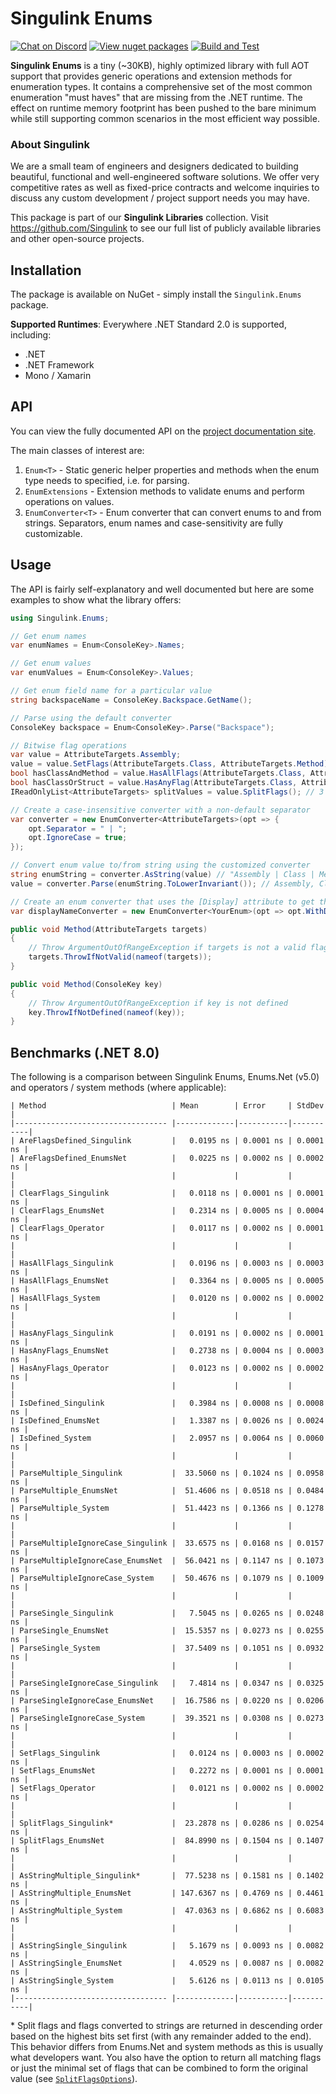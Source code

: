# Singulink Enums

[![Chat on Discord](https://img.shields.io/discord/906246067773923490)](https://discord.gg/EkQhJFsBu6)
[![View nuget packages](https://img.shields.io/nuget/v/Singulink.Enums.svg)](https://www.nuget.org/packages/Singulink.Enums/)
[![Build and Test](https://github.com/Singulink/Singulink.Enums/workflows/build%20and%20test/badge.svg)](https://github.com/Singulink/Singulink.Enums/actions?query=workflow%3A%22build+and+test%22)

**Singulink Enums** is a tiny (~30KB), highly optimized library with full AOT support that provides generic operations and extension methods for enumeration types. It contains a comprehensive set of the most common enumeration "must haves" that are missing from the .NET runtime. The effect on runtime memory footprint has been pushed to the bare minimum while still supporting common scenarios in the most efficient way possible.

### About Singulink

We are a small team of engineers and designers dedicated to building beautiful, functional and well-engineered software solutions. We offer very competitive rates as well as fixed-price contracts and welcome inquiries to discuss any custom development / project support needs you may have.

This package is part of our **Singulink Libraries** collection. Visit https://github.com/Singulink to see our full list of publicly available libraries and other open-source projects.

## Installation

The package is available on NuGet - simply install the `Singulink.Enums` package.

**Supported Runtimes**: Everywhere .NET Standard 2.0 is supported, including:
- .NET
- .NET Framework
- Mono / Xamarin

## API

You can view the fully documented API on the [project documentation site](https://www.singulink.com/Docs/Singulink.Enums/api/Singulink.Enums.html).

The main classes of interest are:
1. `Enum<T>` - Static generic helper properties and methods when the enum type needs to specified, i.e. for parsing.
2. `EnumExtensions` - Extension methods to validate enums and perform operations on values.
3. `EnumConverter<T>` - Enum converter that can convert enums to and from strings. Separators, enum names and case-sensitivity are fully customizable.

## Usage

The API is fairly self-explanatory and well documented but here are some examples to show what the library offers:

```c#
using Singulink.Enums;

// Get enum names
var enumNames = Enum<ConsoleKey>.Names;

// Get enum values
var enumValues = Enum<ConsoleKey>.Values;

// Get enum field name for a particular value
string backspaceName = ConsoleKey.Backspace.GetName();

// Parse using the default converter
ConsoleKey backspace = Enum<ConsoleKey>.Parse("Backspace");

// Bitwise flag operations
var value = AttributeTargets.Assembly;
value = value.SetFlags(AttributeTargets.Class, AttributeTargets.Method); // set additional flags
bool hasClassAndMethod = value.HasAllFlags(AttributeTargets.Class, AttributeTargets.Method); // true
bool hasClassOrStruct = value.HasAnyFlag(AttributeTargets.Class, AttributeTargets.Struct); // true
IReadOnlyList<AttributeTargets> splitValues = value.SplitFlags(); // 3 separate flags split out

// Create a case-insensitive converter with a non-default separator
var converter = new EnumConverter<AttributeTargets>(opt => {
    opt.Separator = " | ";
    opt.IgnoreCase = true;
});

// Convert enum value to/from string using the customized converter
string enumString = converter.AsString(value) // "Assembly | Class | Method"
value = converter.Parse(enumString.ToLowerInvariant()); // Assembly, Class and Method flags set

// Create an enum converter that uses the [Display] attribute to get the names
var displayNameConverter = new EnumConverter<YourEnum>(opt => opt.WithDisplayNameGetter());

public void Method(AttributeTargets targets)
{
    // Throw ArgumentOutOfRangeException if targets is not a valid flag combo
    targets.ThrowIfNotValid(nameof(targets));
}

public void Method(ConsoleKey key)
{
    // Throw ArgumentOutOfRangeException if key is not defined
    key.ThrowIfNotDefined(nameof(key));
}
```

## Benchmarks (.NET 8.0)

The following is a comparison between Singulink Enums, Enums.Net (v5.0) and operators / system methods (where applicable):

```
| Method                            | Mean        | Error     | StdDev    |
|---------------------------------- |-------------|-----------|-----------|
| AreFlagsDefined_Singulink         |   0.0195 ns | 0.0001 ns | 0.0001 ns |
| AreFlagsDefined_EnumsNet          |   0.0225 ns | 0.0002 ns | 0.0002 ns |
|                                   |             |           |           |
| ClearFlags_Singulink              |   0.0118 ns | 0.0001 ns | 0.0001 ns |
| ClearFlags_EnumsNet               |   0.2314 ns | 0.0005 ns | 0.0004 ns |
| ClearFlags_Operator               |   0.0117 ns | 0.0002 ns | 0.0001 ns |
|                                   |             |           |           |
| HasAllFlags_Singulink             |   0.0196 ns | 0.0003 ns | 0.0003 ns |
| HasAllFlags_EnumsNet              |   0.3364 ns | 0.0005 ns | 0.0005 ns |
| HasAllFlags_System                |   0.0120 ns | 0.0002 ns | 0.0002 ns |
|                                   |             |           |           |
| HasAnyFlags_Singulink             |   0.0191 ns | 0.0002 ns | 0.0001 ns |
| HasAnyFlags_EnumsNet              |   0.2738 ns | 0.0004 ns | 0.0003 ns |
| HasAnyFlags_Operator              |   0.0123 ns | 0.0002 ns | 0.0002 ns |
|                                   |             |           |           |
| IsDefined_Singulink               |   0.3984 ns | 0.0008 ns | 0.0008 ns |
| IsDefined_EnumsNet                |   1.3387 ns | 0.0026 ns | 0.0024 ns |
| IsDefined_System                  |   2.0957 ns | 0.0064 ns | 0.0060 ns |
|                                   |             |           |           |
| ParseMultiple_Singulink           |  33.5060 ns | 0.1024 ns | 0.0958 ns |
| ParseMultiple_EnumsNet            |  51.4606 ns | 0.0518 ns | 0.0484 ns |
| ParseMultiple_System              |  51.4423 ns | 0.1366 ns | 0.1278 ns |
|                                   |             |           |           |
| ParseMultipleIgnoreCase_Singulink |  33.6575 ns | 0.0168 ns | 0.0157 ns |
| ParseMultipleIgnoreCase_EnumsNet  |  56.0421 ns | 0.1147 ns | 0.1073 ns |
| ParseMultipleIgnoreCase_System    |  50.4676 ns | 0.1079 ns | 0.1009 ns |
|                                   |             |           |           |
| ParseSingle_Singulink             |   7.5045 ns | 0.0265 ns | 0.0248 ns |
| ParseSingle_EnumsNet              |  15.5357 ns | 0.0273 ns | 0.0255 ns |
| ParseSingle_System                |  37.5409 ns | 0.1051 ns | 0.0932 ns |
|                                   |             |           |           |
| ParseSingleIgnoreCase_Singulink   |   7.4814 ns | 0.0347 ns | 0.0325 ns |
| ParseSingleIgnoreCase_EnumsNet    |  16.7586 ns | 0.0220 ns | 0.0206 ns |
| ParseSingleIgnoreCase_System      |  39.3521 ns | 0.0308 ns | 0.0273 ns |
|                                   |             |           |           |
| SetFlags_Singulink                |   0.0124 ns | 0.0003 ns | 0.0002 ns |
| SetFlags_EnumsNet                 |   0.2272 ns | 0.0001 ns | 0.0001 ns |
| SetFlags_Operator                 |   0.0121 ns | 0.0002 ns | 0.0002 ns |
|                                   |             |           |           |
| SplitFlags_Singulink*             |  23.2878 ns | 0.0286 ns | 0.0254 ns |
| SplitFlags_EnumsNet               |  84.8990 ns | 0.1504 ns | 0.1407 ns |
|                                   |             |           |           |
| AsStringMultiple_Singulink*       |  77.5238 ns | 0.1581 ns | 0.1402 ns |
| AsStringMultiple_EnumsNet         | 147.6367 ns | 0.4769 ns | 0.4461 ns |
| AsStringMultiple_System           |  47.0363 ns | 0.6862 ns | 0.6083 ns |
|                                   |             |           |           |
| AsStringSingle_Singulink          |   5.1679 ns | 0.0093 ns | 0.0082 ns |
| AsStringSingle_EnumsNet           |   4.0529 ns | 0.0087 ns | 0.0082 ns |
| AsStringSingle_System             |   5.6126 ns | 0.0113 ns | 0.0105 ns |
|---------------------------------- |-------------|-----------|-----------|
```

\* Split flags and flags converted to strings are returned in descending order based on the highest bits set first (with any remainder added to the end). This behavior differs from Enums.Net and system methods as this is usually what developers want. You also have the option to return all matching flags or just the minimal set of flags that can be combined to form the original value (see [`SplitFlagsOptions`](https://www.singulink.com/Docs/Singulink.Enums/api/Singulink.Enums.SplitFlagsOptions.html)).
